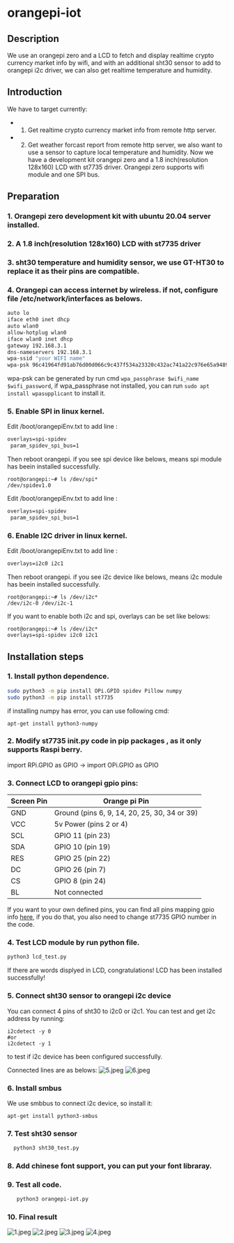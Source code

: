 # orangepi-iot

## Description
We use an orangepi zero and a LCD to fetch and display realtime crypto currency market info by wifi, and with an additional sht30 sensor to add to orangepi i2c driver, we can also get realtime temperature and humidity.


## Introduction
We have to target currently:  
* 1. Get realtime crypto currency market info from remote http server.
* 2. Get weather forcast report from remote http server, we also want to use a sensor to capture local  temperature and humidity.
Now we have a development kit orangepi zero and a 1.8 inch(resolution 128x160) LCD with st7735 driver. Orangepi zero supports wifi module and one SPI bus.   

## Preparation

### 1. Orangepi zero development kit with ubuntu 20.04 server installed.
### 2. A 1.8 inch(resolution 128x160) LCD with st7735 driver
### 3. sht30 temperature and humidity sensor, we use GT-HT30 to replace it as their pins are compatible.
### 4. Orangepi can access internet  by wireless. if not,  configure file  /etc/network/interfaces as belows.
```bash
auto lo
iface eth0 inet dhcp
auto wlan0
allow-hotplug wlan0
iface wlan0 inet dhcp
gateway 192.168.3.1
dns-nameservers 192.168.3.1
wpa-ssid "your WIFI name"
wpa-psk 96c41964fd91ab76d00d066c9c437f534a23320c432ac741a22c976e65a94891
```
wpa-psk can be generated by run cmd `wpa_passphrase $wifi_name $wifi_password`, if wpa_passphrase not installed, you can run `sudo apt install wpasupplicant` to install it.

### 5. Enable SPI in linux kernel.  
   Edit /boot/orangepiEnv.txt to add line :
   ```txt
   overlays=spi-spidev
    param_spidev_spi_bus=1
   ```
Then reboot orangepi. if you see spi device like belows, means spi module has beein installed successfully.
```
root@orangepi:~# ls /dev/spi*
/dev/spidev1.0
```
Edit /boot/orangepiEnv.txt to add line :
   ```txt
   overlays=spi-spidev
    param_spidev_spi_bus=1
   ```
### 6. Enable I2C driver in linux kernel.
   Edit /boot/orangepiEnv.txt to add line :
   ```txt
   overlays=i2c0 i2c1
   ```
Then reboot orangepi. if you see i2c device like belows, means i2c module has beein installed successfully.
```
root@orangepi:~# ls /dev/i2c*
/dev/i2c-0 /dev/i2c-1
```

If you want to enable both i2c and spi, overlays can be set like belows:
```
root@orangepi:~# ls /dev/i2c*
overlays=spi-spidev i2c0 i2c1
```

## Installation steps

### 1. Install python dependence.
   ```bash
   sudo python3 -m pip install OPi.GPIO spidev Pillow numpy
   sudo python3 -m pip install st7735
   ```
if installing numpy has error, you can use following cmd:
```
apt-get install python3-numpy
```

### 2. Modify st7735 __init__.py code in pip packages , as it only supports Raspi berry.  
   
   import RPi.GPIO as GPIO    ->   import OPi.GPIO as GPIO


### 3. Connect LCD to orangepi gpio pins:

 |  Screen Pin|	Orange pi Pin|
 |--|--|
|GND	| Ground (pins 6, 9, 14, 20, 25, 30, 34 or 39)|
|VCC	|5v Power (pins 2 or 4)|
|SCL	|GPIO 11 (pin 23)|
|SDA	|GPIO 10 (pin 19)|
|RES	|GPIO 25 (pin 22)|
|DC	|GPIO 26 (pin 7)|
|CS	|GPIO 8 (pin 24)|
|BL	|Not connected|

If you want to your own defined pins, you can find all pins mapping gpio info [here](https://pinout.xyz/), if you do that, you also need to change 
 st7735 GPIO number in the code.  

### 4. Test LCD module by run  python file.
   ```bash
   python3 lcd_test.py
   ```
If there are words displyed in LCD, congratulations! LCD has been installed successfully!

### 5. Connect sht30 sensor to orangepi i2c device
You can connect 4 pins of sht30 to i2c0 or i2c1. You can test and get i2c address by running:
```
i2cdetect -y 0
#or 
i2cdetect -y 1
``` 
to test if i2c device has been configured successfully.
 
Connected lines are as belows:
![5.jpeg](./docs/5.jpeg)
![6.jpeg](./docs/6.jpeg)

### 6. Install smbus 
We use smbbus to connect i2c device, so install it:
```
apt-get install python3-smbus
```
### 7. Test sht30 sensor
 ```bash
   python3 sht30_test.py
   ```
### 8. Add chinese font support, you can put your font libraray.

### 9. Test all code.
    
```bash
   python3 orangepi-iot.py
```

### 10. Final result
![1.jpeg](./docs/1.jpeg)
![2.jpeg](./docs/2.jpeg)
![3.jpeg](./docs/3.jpeg)
![4.jpeg](./docs/4.jpeg)


